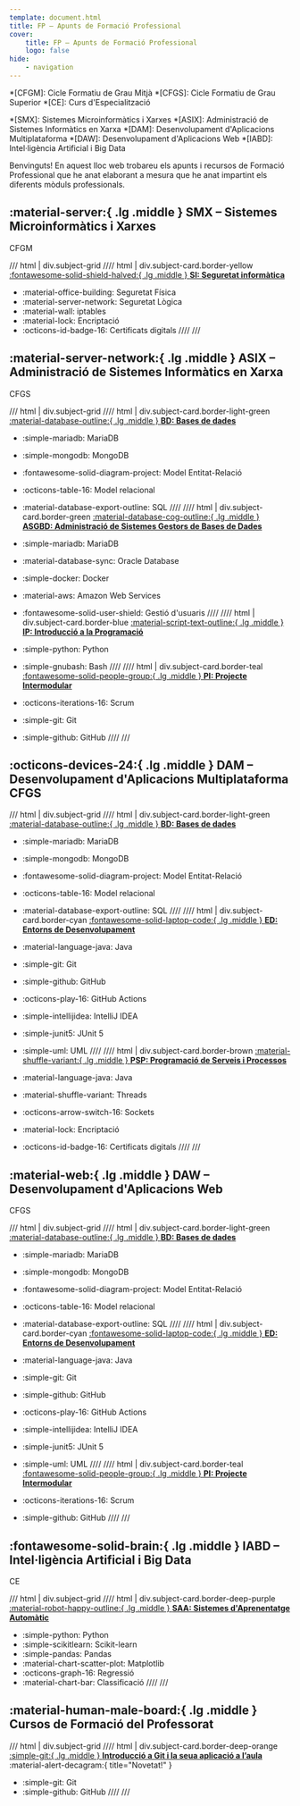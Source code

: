 ```yaml
---
template: document.html
title: FP – Apunts de Formació Professional
cover:
    title: FP – Apunts de Formació Professional
    logo: false
hide:
    - navigation
---
```

*[CFGM]: Cicle Formatiu de Grau Mitjà
*[CFGS]: Cicle Formatiu de Grau Superior
*[CE]: Curs d'Especialització


*[SMX]: Sistemes Microinformàtics i Xarxes
*[ASIX]: Administració de Sistemes Informàtics en Xarxa
*[DAM]: Desenvolupament d'Aplicacions Multiplataforma
*[DAW]: Desenvolupament d'Aplicacions Web
*[IABD]: Intel·ligència Artificial i Big Data

Benvinguts! En aquest lloc web trobareu els apunts i recursos de Formació Professional
que he anat elaborant a mesura que he anat impartint els diferents mòduls professionals.

## :material-server:{ .lg .middle } SMX – Sistemes Microinformàtics i Xarxes
<span class="tag gm">CFGM</span>

/// html | div.subject-grid
//// html | div.subject-card.border-yellow
[:fontawesome-solid-shield-halved:{ .lg .middle } __SI: Seguretat informàtica__](../smx-si/)

- :material-office-building: Seguretat Física
- :material-server-network: Seguretat Lògica
- :material-wall: iptables
- :material-lock: Encriptació
- :octicons-id-badge-16: Certificats digitals
////
///


## :material-server-network:{ .lg .middle } ASIX – Administració de Sistemes Informàtics en Xarxa
<span class="tag gm">CFGS</span>

/// html | div.subject-grid
//// html | div.subject-card.border-light-green
[:material-database-outline:{ .lg .middle } __BD: Bases de dades__](../dam-bd/)

- :simple-mariadb: MariaDB
- :simple-mongodb: MongoDB
- :fontawesome-solid-diagram-project: Model Entitat-Relació
- :octicons-table-16: Model relacional
- :material-database-export-outline: SQL
////
//// html | div.subject-card.border-green
[:material-database-cog-outline:{ .lg .middle } __ASGBD: Administració de Sistemes Gestors de Bases de Dades__](../asix-asgbd/)

- :simple-mariadb: MariaDB
- :material-database-sync: Oracle Database
- :simple-docker: Docker
- :material-aws: Amazon Web Services
- :fontawesome-solid-user-shield: Gestió d'usuaris
////
//// html | div.subject-card.border-blue
[:material-script-text-outline:{ .lg .middle } __IP: Introducció a la Programació__](../asix-asgbd/)

- :simple-python: Python
- :simple-gnubash: Bash
////
//// html | div.subject-card.border-teal
[:fontawesome-solid-people-group:{ .lg .middle } __PI: Projecte Intermodular__](https://fpmislata-daw1-projecte.github.io/projecte-daw1/)

- :octicons-iterations-16: Scrum
- :simple-git: Git
- :simple-github: GitHub
////
///


## :octicons-devices-24:{ .lg .middle } DAM – Desenvolupament d'Aplicacions Multiplataforma <span class="tag gm">CFGS</span>

/// html | div.subject-grid
//// html | div.subject-card.border-light-green
[:material-database-outline:{ .lg .middle } __BD: Bases de dades__](../dam-bd/)

- :simple-mariadb: MariaDB
- :simple-mongodb: MongoDB
- :fontawesome-solid-diagram-project: Model Entitat-Relació
- :octicons-table-16: Model relacional
- :material-database-export-outline: SQL
////
//// html | div.subject-card.border-cyan
[:fontawesome-solid-laptop-code:{ .lg .middle } __ED: Entorns de Desenvolupament__](../dam-ed/)

- :material-language-java: Java
- :simple-git: Git
- :simple-github: GitHub
- :octicons-play-16: GitHub Actions
- :simple-intellijidea: IntelliJ IDEA
- :simple-junit5: JUnit 5
- :simple-uml: UML
////
//// html | div.subject-card.border-brown
[:material-shuffle-variant:{ .lg .middle } __PSP: Programació de Serveis i Processos__](../dam-psp/)

- :material-language-java: Java
- :material-shuffle-variant: Threads
- :octicons-arrow-switch-16: Sockets
- :material-lock: Encriptació
- :octicons-id-badge-16: Certificats digitals
////
///


## :material-web:{ .lg .middle } DAW – Desenvolupament d'Aplicacions Web
<span class="tag gm">CFGS</span>

/// html | div.subject-grid
//// html | div.subject-card.border-light-green
[:material-database-outline:{ .lg .middle } __BD: Bases de dades__](../dam-bd/)

- :simple-mariadb: MariaDB
- :simple-mongodb: MongoDB
- :fontawesome-solid-diagram-project: Model Entitat-Relació
- :octicons-table-16: Model relacional
- :material-database-export-outline: SQL
////
//// html | div.subject-card.border-cyan
[:fontawesome-solid-laptop-code:{ .lg .middle } __ED: Entorns de Desenvolupament__](../dam-ed/)

- :material-language-java: Java
- :simple-git: Git
- :simple-github: GitHub
- :octicons-play-16: GitHub Actions
- :simple-intellijidea: IntelliJ IDEA
- :simple-junit5: JUnit 5
- :simple-uml: UML
////
//// html | div.subject-card.border-teal
[:fontawesome-solid-people-group:{ .lg .middle } __PI: Projecte Intermodular__](https://fpmislata-daw1-projecte.github.io/projecte-daw1/)

- :octicons-iterations-16: Scrum
- :simple-github: GitHub
////
///

## :fontawesome-solid-brain:{ .lg .middle } IABD – Intel·ligència Artificial i Big Data
<span class="tag gs">CE</span>

/// html | div.subject-grid
//// html | div.subject-card.border-deep-purple
[:material-robot-happy-outline:{ .lg .middle } __SAA: Sistemes d'Aprenentatge Automàtic__](../iabd-saa/)

- :simple-python: Python
- :simple-scikitlearn: Scikit-learn
- :simple-pandas: Pandas
- :material-chart-scatter-plot: Matplotlib
- :octicons-graph-16: Regressió
- :material-chart-bar: Classificació
////
///


## :material-human-male-board:{ .lg .middle } Cursos de Formació del Professorat

/// html | div.subject-grid
//// html | div.subject-card.border-deep-orange
[:simple-git:{ .lg .middle } __Introducció a Git i la seua aplicació a l’aula__](../curs-git/)  :material-alert-decagram:{ title="Novetat!" }

- :simple-git: Git
- :simple-github: GitHub
////
///
